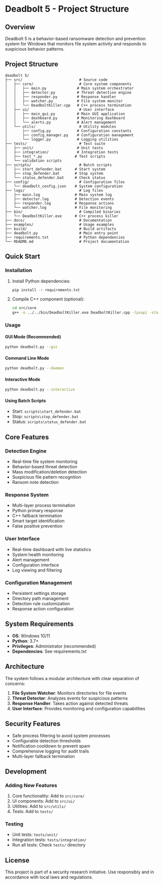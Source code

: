 # Deadbolt 5 - Project Structure

## Overview
Deadbolt 5 is a behavior-based ransomware detection and prevention system for Windows that monitors file system activity and responds to suspicious behavior patterns.

## Project Structure

```
deadbolt 5/
├── src/                          # Source code
│   ├── core/                     # Core system components
│   │   ├── main.py              # Main system orchestrator
│   │   ├── detector.py          # Threat detection engine
│   │   ├── responder.py         # Response handler
│   │   ├── watcher.py           # File system monitor
│   │   └── DeadboltKiller.cpp   # C++ process termination
│   ├── ui/                       # User interface
│   │   ├── main_gui.py          # Main GUI application
│   │   ├── dashboard.py         # Monitoring dashboard
│   │   └── alerts.py            # Alert management
│   └── utils/                    # Utility modules
│       ├── config.py            # Configuration constants
│       ├── config_manager.py    # Configuration management
│       └── logger.py            # Logging utilities
├── tests/                        # Test suite
│   ├── unit/                    # Unit tests
│   ├── integration/             # Integration tests
│   ├── test_*.py               # Test scripts
│   └── validation scripts
├── scripts/                      # Batch scripts
│   ├── start_defender.bat      # Start system
│   ├── stop_defender.bat       # Stop system
│   └── status_defender.bat     # Check status
├── config/                       # Configuration files
│   └── deadbolt_config.json    # System configuration
├── logs/                         # Log files
│   ├── main.log                # Main system log
│   ├── detector.log            # Detection events
│   ├── responder.log           # Response actions
│   └── watcher.log             # File monitoring
├── bin/                          # Compiled binaries
│   └── DeadboltKiller.exe      # C++ process killer
├── docs/                         # Documentation
├── examples/                     # Usage examples
├── build/                        # Build artifacts
├── deadbolt.py                   # Main entry point
├── requirements.txt              # Python dependencies
└── README.md                     # Project documentation
```

## Quick Start

### Installation
1. Install Python dependencies:
   ```bash
   pip install -r requirements.txt
   ```

2. Compile C++ component (optional):
   ```bash
   cd src/core
   g++ -o ../../bin/DeadboltKiller.exe DeadboltKiller.cpp -lpsapi -static-libgcc -static-libstdc++
   ```

### Usage

#### GUI Mode (Recommended)
```bash
python deadbolt.py --gui
```

#### Command Line Mode
```bash
python deadbolt.py --daemon
```

#### Interactive Mode
```bash
python deadbolt.py --interactive
```

#### Using Batch Scripts
- Start: `scripts\start_defender.bat`
- Stop: `scripts\stop_defender.bat`
- Status: `scripts\status_defender.bat`

## Core Features

### Detection Engine
- Real-time file system monitoring
- Behavior-based threat detection
- Mass modification/deletion detection
- Suspicious file pattern recognition
- Ransom note detection

### Response System
- Multi-layer process termination
- Python primary response
- C++ fallback termination
- Smart target identification
- False positive prevention

### User Interface
- Real-time dashboard with live statistics
- System health monitoring
- Alert management
- Configuration interface
- Log viewing and filtering

### Configuration Management
- Persistent settings storage
- Directory path management
- Detection rule customization
- Response action configuration

## System Requirements

- **OS**: Windows 10/11
- **Python**: 3.7+
- **Privileges**: Administrator (recommended)
- **Dependencies**: See requirements.txt

## Architecture

The system follows a modular architecture with clear separation of concerns:

1. **File System Watcher**: Monitors directories for file events
2. **Threat Detector**: Analyzes events for suspicious patterns
3. **Response Handler**: Takes action against detected threats
4. **User Interface**: Provides monitoring and configuration capabilities

## Security Features

- Safe process filtering to avoid system processes
- Configurable detection thresholds
- Notification cooldown to prevent spam
- Comprehensive logging for audit trails
- Multi-layer fallback termination

## Development

### Adding New Features
1. Core functionality: Add to `src/core/`
2. UI components: Add to `src/ui/`
3. Utilities: Add to `src/utils/`
4. Tests: Add to `tests/`

### Testing
- Unit tests: `tests/unit/`
- Integration tests: `tests/integration/`
- Run all tests: Check `tests/` directory

## License
This project is part of a security research initiative. Use responsibly and in accordance with local laws and regulations.